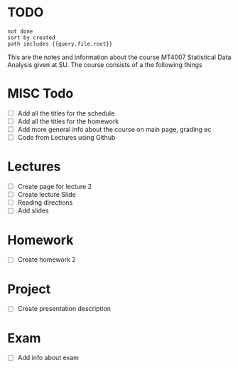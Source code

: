 # TODO
```tasks
not done
sort by created
path includes {{query.file.root}}
```
This are the notes and information about the course MT4007 Statistical Data Analysis given at SU. The course consists of a the following things

# MISC Todo
- [ ] Add all the titles for the schedule 
- [ ] Add all the titles for the homework 
- [ ] Add more general info about the course on main page, grading ec
- [ ] Code from Lectures using Github
# Lectures
- [ ] Create page for lecture 2
- [ ] Create lecture Slide
- [ ] Reading directions 
- [ ] Add slides
# Homework
- [ ] Create homework 2
# Project
- [ ] Create presentation description
# Exam
- [ ] Add info about exam 
